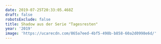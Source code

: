 ```yaml
---
date: 2019-07-25T20:33:05.468Z
draft: false
robotsExclude: false
title: Shadow aus der Serie "Tagesresten"
year: '2019'
image: 'https://ucarecdn.com/865a7eed-4bf5-498b-b858-60a2d0998e6d/'
---
```



